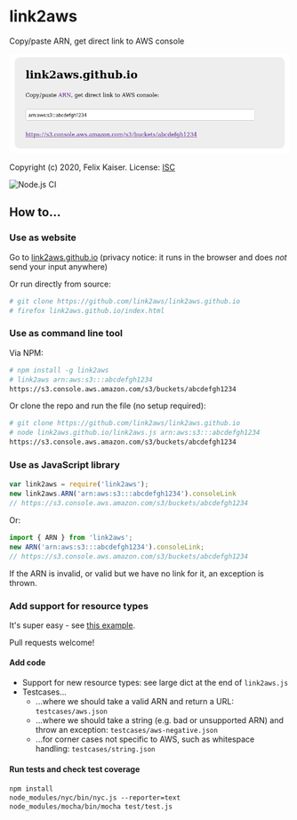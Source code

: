 # link2aws

Copy/paste ARN, get direct link to AWS console

<a href="https://link2aws.github.io">
<img src="screenshot.png" alt="Screenshot of link2aws.github.io" />
</a>

Copyright (c) 2020, Felix Kaiser. License: [ISC](https://spdx.org/licenses/ISC.html)

![Node.js CI](https://github.com/link2aws/link2aws.github.io/workflows/Node.js%20CI/badge.svg)

## How to...

### Use as website

Go to [link2aws.github.io](https://link2aws.github.io) (privacy notice: it runs in the browser and does *not* send your input anywhere)

Or run directly from source:

```sh
# git clone https://github.com/link2aws/link2aws.github.io
# firefox link2aws.github.io/index.html
```

### Use as command line tool

Via NPM:

```sh
# npm install -g link2aws
# link2aws arn:aws:s3:::abcdefgh1234
https://s3.console.aws.amazon.com/s3/buckets/abcdefgh1234
```

Or clone the repo and run the file (no setup required):

```sh
# git clone https://github.com/link2aws/link2aws.github.io
# node link2aws.github.io/link2aws.js arn:aws:s3:::abcdefgh1234
https://s3.console.aws.amazon.com/s3/buckets/abcdefgh1234
```

### Use as JavaScript library

```js
var link2aws = require('link2aws');
new link2aws.ARN('arn:aws:s3:::abcdefgh1234').consoleLink
// https://s3.console.aws.amazon.com/s3/buckets/abcdefgh1234
```

Or:

```js
import { ARN } from 'link2aws';
new ARN('arn:aws:s3:::abcdefgh1234').consoleLink;
// https://s3.console.aws.amazon.com/s3/buckets/abcdefgh1234
```

If the ARN is invalid, or valid but we have no link for it, an exception is thrown.

### Add support for resource types

It's super easy - see [this example](https://github.com/link2aws/link2aws.github.io/commit/0432ecbbe522dbbd7e746caeeb4a7d1a6be5f057).

Pull requests welcome!

#### Add code

* Support for new resource types: see large dict at the end of `link2aws.js`
* Testcases...
    * ...where we should take a valid ARN and return a URL: `testcases/aws.json`
    * ...where we should take a string (e.g. bad or unsupported ARN) and throw an exception: `testcases/aws-negative.json`
    * ...for corner cases not specific to AWS, such as whitespace handling: `testcases/string.json`

#### Run tests and check test coverage

```
npm install
node_modules/nyc/bin/nyc.js --reporter=text node_modules/mocha/bin/mocha test/test.js
```